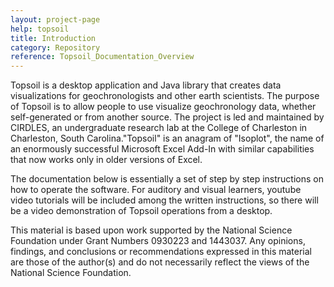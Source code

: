 ```yaml
---
layout: project-page
help: topsoil
title: Introduction
category: Repository
reference: Topsoil_Documentation_Overview
---
```


Topsoil is a desktop application and Java library that creates data visualizations for geochronologists and other earth scientists. The purpose of Topsoil is to allow people to use visualize geochronology data, whether self-generated or from another source. The project is led and maintained by CIRDLES, an undergraduate research lab at the College of Charleston in Charleston, South Carolina."Topsoil" is an anagram of "Isoplot", the name of an enormously successful Microsoft Excel Add-In with similar capabilities that now works only in older versions of Excel.

The documentation below is essentially a set of step by step instructions on how to operate the software. For auditory and visual learners, youtube video tutorials will be included among the written instructions, so there will be a video demonstration of Topsoil operations from a desktop.

This material is based upon work supported by the National Science Foundation under Grant Numbers 0930223 and 1443037. Any opinions, findings, and conclusions or recommendations expressed in this material are those of the author(s) and do not necessarily reflect the views of the National Science Foundation.
